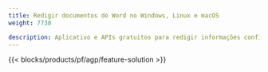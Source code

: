 ```yaml
---
title: Redigir documentos do Word no Windows, Linux e macOS 
weight: 7730

description: Aplicativo e APIs gratuitos para redigir informações confidenciais em arquivos DOC, DOCX e ODT
---
```


{{< blocks/products/pf/agp/feature-solution >}} 

